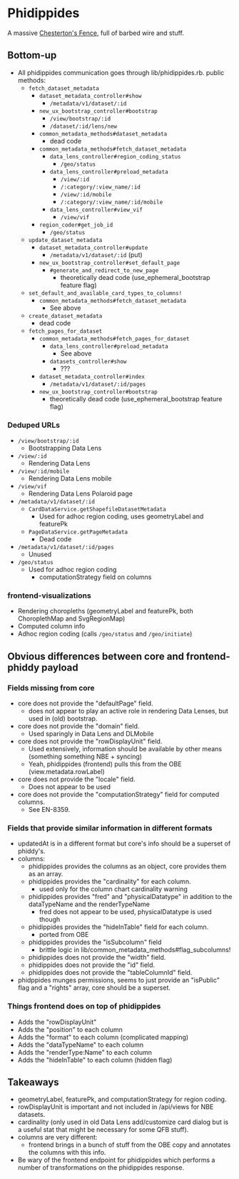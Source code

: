 Phidippides
===

A massive [Chesterton's Fence](https://en.wikipedia.org/wiki/Wikipedia:Chesterton%27s_fence), full
of barbed wire and stuff.

Bottom-up
---

- All phidippides communication goes through lib/phidippides.rb.  public methods:
  - `fetch_dataset_metadata`
    - `dataset_metadata_controller#show`
      - `/metadata/v1/dataset/:id`
    - `new_ux_bootstrap_controller#bootstrap`
      - `/view/bootstrap/:id`
      - `/dataset/:id/lens/new`
    - `common_metadata_methods#dataset_metadata`
      - dead code
    - `common_metadata_methods#fetch_dataset_metadata`
      - `data_lens_controller#region_coding_status`
        - `/geo/status`
      - `data_lens_controller#preload_metadata`
        - `/view/:id`
        - `/:category/:view_name/:id`
        - `/view/:id/mobile`
        - `/:category/:view_name/:id/mobile`
      - `data_lens_controller#view_vif`
        - `/view/vif`
    - `region_coder#get_job_id`
      - `/geo/status`
  - `update_dataset_metadata`
    - `dataset_metadata_controller#update`
      - `/metadata/v1/dataset/:id` (put)
    - `new_ux_bootstrap_controller#set_default_page`
      - `#generate_and_redirect_to_new_page`
        - theoretically dead code (use_ephemeral_bootstrap feature flag)
  - `set_default_and_available_card_types_to_columns!`
    - `common_metadata_methods#fetch_dataset_metadata`
      - See above
  - `create_dataset_metadata`
    - dead code
  - `fetch_pages_for_dataset`
    - `common_metadata_methods#fetch_pages_for_dataset`
      - `data_lens_controller#preload_metadata`
        - See above
      - `datasets_controller#show`
        - ???
    - `dataset_metadata_controller#index`
      - `/metadata/v1/dataset/:id/pages`
    - `new_ux_bootstrap_controller#bootstrap`
      - theoretically dead code (use_ephemeral_bootstrap feature flag)

### Deduped URLs

- `/view/bootstrap/:id`
  - Bootstrapping Data Lens
- `/view/:id`
  - Rendering Data Lens
- `/view/:id/mobile`
  - Rendering Data Lens mobile
- `/view/vif`
  - Rendering Data Lens Polaroid page
- `/metadata/v1/dataset/:id`
  - `CardDataService.getShapefileDatasetMetadata`
    - Used for adhoc region coding, uses geometryLabel and featurePk
  - `PageDataService.getPageMetadata`
    - Dead code
- `/metadata/v1/dataset/:id/pages`
  - Unused
- `/geo/status`
  - Used for adhoc region coding
    - computationStrategy field on columns

### frontend-visualizations

- Rendering choropleths (geometryLabel and featurePk, both ChoroplethMap and SvgRegionMap)
- Computed column info
- Adhoc region coding (calls `/geo/status` and `/geo/initiate`)

Obvious differences between core and frontend-phiddy payload
---

### Fields missing from core

- core does not provide the "defaultPage" field.
  - does not appear to play an active role in rendering Data Lenses, but used in (old) bootstrap.
- core does not provide the "domain" field.
  - Used sparingly in Data Lens and DLMobile
- core does not provide the "rowDisplayUnit" field.
  - Used extensively, information should be available by other means (something something NBE + syncing)
  - Yeah, phidippides (frontend) pulls this from the OBE (view.metadata.rowLabel)
- core does not provide the "locale" field.
  - Does not appear to be used
- core does not provide the "computationStrategy" field for computed columns.
  - See EN-8359.

### Fields that provide similar information in different formats

- updatedAt is in a different format but core's info should be a superset of phiddy's.
- columns:
  - phidippides provides the columns as an object, core provides them as an array.
  - phidippides provides the "cardinality" for each column.
    - used only for the column chart cardinality warning
  - phidippides provides "fred" and "physicalDatatype" in addition to the dataTypeName and the
    renderTypeName
    - fred does not appear to be used, physicalDatatype is used though
  - phidippides provides the "hideInTable" field for each column.
    - ported from OBE
  - phidippides provides the "isSubcolumn" field
    - brittle logic in lib/common_metadata_methods#flag_subcolumns!
  - phidippides does not provide the "width" field.
  - phidippides does not provide the "id" field.
  - phidippides does not provide the "tableColumnId" field.
- phidppides munges permissions, seems to just provide an "isPublic" flag and a "rights" array, core
  should be a superset.

### Things frontend does on top of phidippides

- Adds the "rowDisplayUnit"
- Adds the "position" to each column
- Adds the "format" to each column (complicated mapping)
- Adds the "dataTypeName" to each column
- Adds the "renderType:Name" to each column
- Adds the "hideInTable" to each column (hidden flag)

Takeaways
---

- geometryLabel, featurePk, and computationStrategy for region coding.
- rowDisplayUnit is important and not included in /api/views for NBE datasets.
- cardinality (only used in old Data Lens add/customize card dialog but is a useful stat that might
  be necessary for some QFB stuff).
- columns are very different:
  - frontend brings in a bunch of stuff from the OBE copy and annotates the columns with this info.
- Be wary of the frontend endpoint for phidippides which performs a number of transformations on the
  phidippides response.

